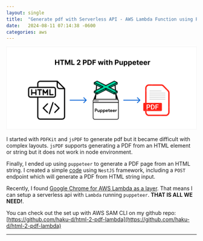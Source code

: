```yaml
---
layout: single
title:  "Generate pdf with Serverless API - AWS Lambda Function using Puppeteer"
date:   2024-08-11 07:14:38 -0600
categories: aws
---
```


![Cover](/assets/generate-pdf-with-serverless-api.png)

I started with `PDFKit` and `jsPDF` to generate pdf but it became difficult with complex layouts. `jsPDF` supports generating a PDF from an HTML element or string but it does not work in node environment. 

Finally, I ended up using `puppeteer` to generate a PDF page from an HTML string. I created a simple [code](https://github.com/haku-d/html-2-pdf) using `NestJS` framework, including a `POST` endpoint which will generate a PDF from HTML string input.

Recently, I found [Google Chrome for AWS Lambda as a layer](https://github.com/shelfio/chrome-aws-lambda-layer). That means I can setup a serverless api with `Lambda` running `puppeteer`. **THAT IS ALL WE NEED!**.

You can check out the set up with AWS SAM CLI on my github repo: [https://github.com/haku-d/html-2-pdf-lambda](https://github.com/haku-d/html-2-pdf-lambda)

---